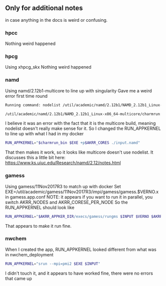 ## Only for additional notes
in case anything in the docs is weird or confusing.

### hpcc

Nothing weird happened

### hpcg

Using xhpcg_skx
Nothing weird happened

### namd

Using namd/2.12b1-multicore to line up with singularity
Gave me a weird error first time round
```bash
Running command: nodelist /util/academic/namd/2.12b1/NAMD_2.12b1_Linux-x86_64-multicore/namd2 ./input.namd +p8 ++nodelist

/util/academic/namd/2.12b1/NAMD_2.12b1_Linux-x86_64-multicore/charmrun: line 32: exec: nodelist: not found
```
I believe it was an error with the fact that it is the multicore build, meaning nodelist doesn't really make sense for it.
So I changed the RUN_APPKERNEL to line up with what I had in my docker
```bash
RUN_APPKERNEL="$charmrun_bin $EXE +p$AKRR_CORES ./input.namd"
```
That then makes it work, so it looks like multicore doesn't use nodelist.
It discusses this a little bit here: https://www.ks.uiuc.edu/Research/namd/2.12/notes.html

###  gamess

Using gamess/11Nov2017R3 to match up with docker
Set EXE=/util/academic/gamess/11Nov2017R3/impi/gamess/gamess.$VERNO.x
in gamess.app.conf
NOTE: it appears if you want to run it in parallel, you switch AKRR_NODES and AKRR_CORESE_PER_NODE
So the RUN_APPKERNEL should look like
```bash
RUN_APPKERNEL="$AKRR_APPKER_DIR/execs/gamess/rungms $INPUT $VERNO $AKRR_CORES_PER_NODE $AKRR_NODES"
```
That appears to make it run fine.

### nwchem
When I created the app, RUN_APPKERNEL looked different from what was in nwchem_deployment
```bash
RUN_APPKERNEL="srun --mpi=pmi2 $EXE $INPUT"
```
I didn't touch it, and it appears to have worked fine, there were no errors that came up







